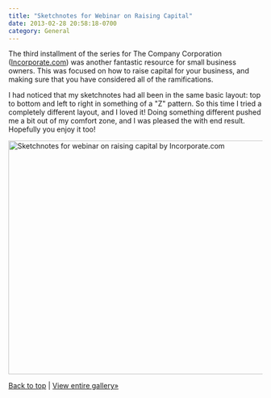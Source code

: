 ```yaml
---
title: "Sketchnotes for Webinar on Raising Capital"
date: 2013-02-28 20:58:18-0700
category: General
---
```


The third installment of the series for The Company Corporation (<a href="http://www.incorporate.com" title="The Company Corporation">Incorporate.com</a>) was another fantastic resource for small business owners. This was focused on how to raise capital for your business, and making sure that you have considered all of the ramifications.

I had noticed that my sketchnotes had all been in the same basic layout: top to bottom and left to right in something of a "Z" pattern. So this time I tried a completely different layout, and I loved it! Doing something different pushed me a bit out of my comfort zone, and I was pleased the with end result. Hopefully you enjoy it too!

<a href="http://benjaminsnorris.files.wordpress.com/2013/02/how-to-raise-capital-sketchnotes.jpg"><img src="http://benjaminsnorris.files.wordpress.com/2013/02/how-to-raise-capital-sketchnotes.jpg?w=580" alt="Sketchnotes for webinar on raising capital by Incorporate.com" width="580" height="463" class="alignnone size-large wp-image-966" /></a>

<a href="#top">Back to top</a> | <a title="Sketchnotes Gallery" href="http://benjaminsnorris.wordpress.com/sketchnotes/sketchnotes-gallery/">View entire gallery»</a>